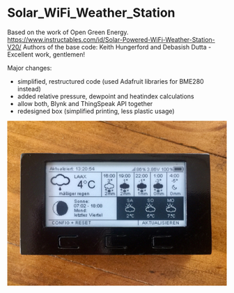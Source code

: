 # Solar_WiFi_Weather_Station
Based on the work of Open Green Energy.
https://www.instructables.com/id/Solar-Powered-WiFi-Weather-Station-V20/
Authors of the base code: Keith Hungerford and Debasish Dutta - Excellent work, gentlemen!

Major changes:
- simplified, restructured code (used Adafruit libraries for BME280 instead)
- added relative pressure, dewpoint and heatindex calculations
- allow both, Blynk and ThingSpeak API together
- redesigned box (simplified printing, less plastic usage)

[![Solar Wifi Weather Station](https://github.com/3KUdelta/espaper-weatherstation/blob/master/ESPaper_Weather_Station.jpg)](https://github.com/3KUdelta/Solar_WiFi_Weather_Station)
